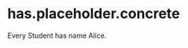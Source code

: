 # has.placeholder.concrete

Every Student has name Alice.
<!--                   ^^^^^
error: cannot combine has sentence with 'Every' with a concrete value assignment [has.placeholder.concrete]
                       ^^^^^
note: to make this an example, write 'has a/an name like Alice' instead [has.placeholder.concrete.hint]
-->
